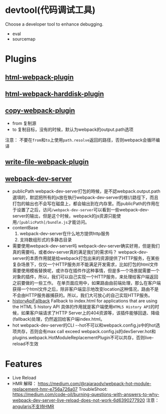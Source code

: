 # devtool(代码调试工具)
Choose a developer tool to enhance debugging.
- eval
- sourcemap


# Plugins

## [html-webpack-plugin]()
## [html-webpack-harddisk-plugin]()
## [copy-webpack-plugin](https://github.com/webpack-contrib/copy-webpack-plugin)

- from  复制源
- to    复制目标，没有的时候，默认为webpack的output.path选项

注意：
    不要在`from`和`to`上使用`path.resolve`返回的路径，否则webpack会循环编译

## [write-file-webpack-plugin]()


## [webpack-dev-server](https://webpack.js.org/configuration/dev-server/)

- publicPath
    webpack-dev-server打包的時候，是不認webpack.output.path選項的，默認把所有的js放在執行webpack-dev-server的根(/)路徑下，而且打包的输出也不会写在磁盘上，都会输出到在内存里。而publicPath的作用在于设置了之后，访问`/webpack-dev-server`可以看到一些webpack-dev-server的输出，但是这个时候，webpack的js资源只能使用`/[publicPath]/bundle.js`才能访问。
- contentBase
    1. webpack-dev-server在什么地方提供http服务
    2. 支持数组形式的多静态目录
- 需要使用webpack-dev-server吗
    webpack-dev-server确实好用，但是我们真的需要吗，或者dev-server真的满足我们的需求吗？
    webpack-dev-server的本质作用就是给webpack打包出来的资源提供了HTTP服务，在某些复杂场景下，仅仅一个HTTP服务并不能满足开发需求，比如打包的html文件需要使用模板替换呢，或许存在插件作这种事情，但是多一个场景就需要一个对象的插件，所以，我们可以自己实现一个HTTP服务，来处理给客户端返回之前要做的一些工作。
    在单页面应用中，如果路由由前端处理，那么在客户端获得一个html文件之后，除非客户端显示地改变location这种情况，路由不是不会由HTTP服务器捕获的。所以，我们大可放心的自己实现HTTP服务。
- [historyApiFallback](https://github.com/bripkens/connect-history-api-fallback)
    Fallback to index.html for applications that are using the HTML 5 history API
    具体的作用就是客户端使用`HTML5 History API`的时候，如果客户端请求了HTTP Server上的404资源等，该插件能够回退、降级(fallback)处理，仍然返回给客户端index.html。
- hot
    webpack-dev-server的CLI --hot不可以和webpack.config.js中的hot选项共存，否则会有max call exceed
    webpack.config.js的devServer.hot和plugins.webpack.HotModuleReplacementPlugin不可以共存，否则live-reload不生效
    
# Features

- Live Reload
- HMR
    解释： https://medium.com/@rajaraodv/webpack-hot-module-replacement-hmr-e756a726a07
    TroubleShoot: https://medium.com/code-oil/burning-questions-with-answers-to-why-webpack-dev-server-live-reload-does-not-work-6d6390277920
    注意： [angularjs不支持HMR](https://github.com/angular/angular.js/issues/15938)